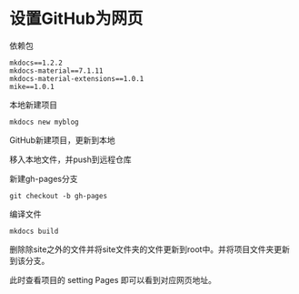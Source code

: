 # 设置GitHub为网页

依赖包

```
mkdocs==1.2.2
mkdocs-material==7.1.11
mkdocs-material-extensions==1.0.1
mike==1.0.1
```



本地新建项目

```shell
mkdocs new myblog
```

GitHub新建项目，更新到本地

移入本地文件，并push到远程仓库

新建gh-pages分支

```
git checkout -b gh-pages
```

编译文件

```shell
mkdocs build
```

删除除site之外的文件并将site文件夹的文件更新到root中。并将项目文件夹更新到该分支。

此时查看项目的 setting Pages 即可以看到对应网页地址。